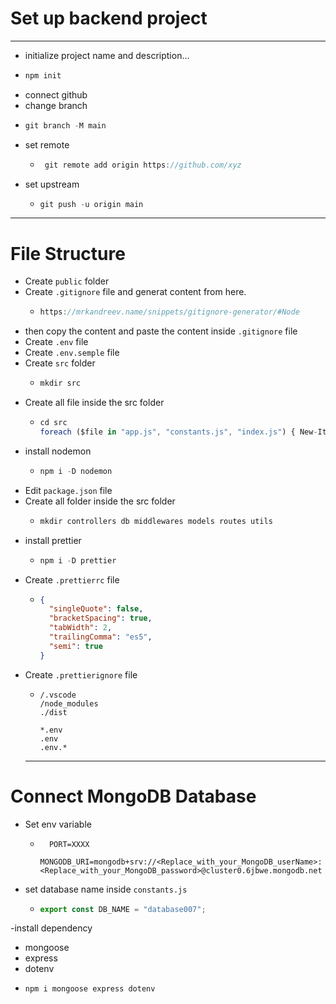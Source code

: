 # Set up backend project
---
- initialize project name and description...
 - ```javascript
   npm init
   ```
- connect github
- change branch
 - ```javascript
   git branch -M main
   ```
- set remote
  - ```javascript
     git remote add origin https://github.com/xyz
    ```
- set upstream
  - ```javascript
    git push -u origin main
    ```
---
# File Structure
- Create `public` folder
- Create `.gitignore` file and generat content from here. 
  - ```javascript
    https://mrkandreev.name/snippets/gitignore-generator/#Node
    ```
- then copy the content and paste the content inside `.gitignore` file 
- Create `.env` file
- Create `.env.semple` file
- Create `src` folder
  - ```javascript
    mkdir src
    ```
- Create all file inside the src folder
  - ```javascript
    cd src
    foreach ($file in "app.js", "constants.js", "index.js") { New-Item $file -ItemType File }
    ```
- install nodemon
  - ```javascript
    npm i -D nodemon
    ```
- Edit `package.json` file
- Create all folder inside the src folder
  - ```javascript
    mkdir controllers db middlewares models routes utils
    ```
- install prettier
  - ```javascript
    npm i -D prettier
    ```
- Create `.prettierrc` file
  - ```json
    {
      "singleQuote": false,
      "bracketSpacing": true,
      "tabWidth": 2,
      "trailingComma": "es5",
      "semi": true
    }
    ```
- Create `.prettierignore` file
  - ```
    /.vscode
    /node_modules
    ./dist
  
    *.env
    .env
    .env.*
    ```
  ---
# Connect MongoDB Database
- Set env variable
  - ```env
      PORT=XXXX
      MONGODB_URI=mongodb+srv://<Replace_with_your_MongoDB_userName>:<Replace_with_your_MongoDB_password>@cluster0.6jbwe.mongodb.net
      ```
- set database name inside `constants.js`
  - ```javascript
    export const DB_NAME = "database007";  
    ```
-install dependency 
  - mongoose 
  - express 
  - dotenv 
  - ```javascript
    npm i mongoose express dotenv
    ```









  ```javascript
  
  ```
  
